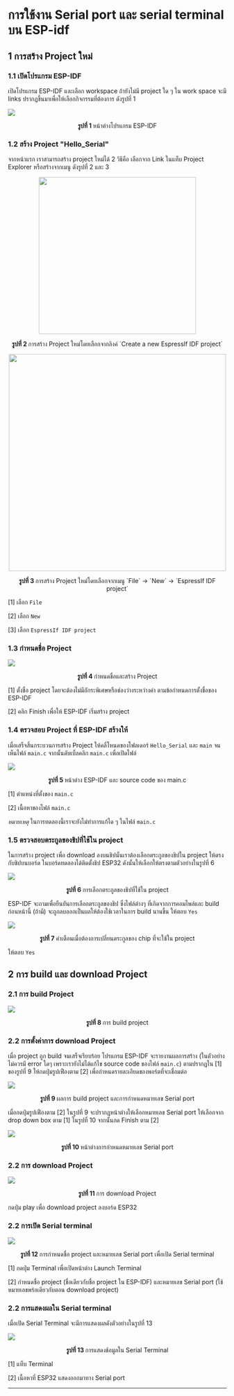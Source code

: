# การใข้งาน Serial port และ serial terminal บน ESP-idf
## 1 การสร้าง Project ใหม่

### 1.1 เปิดโปรแกรม ESP-IDF 

เปิดโปรแกรม ESP-IDF และเลือก workspace ถ้ายังไม่มี project ใด ๆ ใน work space จะมี links ปรากฏขึ้นมาเพื่อให้เลือกกิจกรรมที่ต้องการ ดังรูปที่ 1

![](./Pictures/Picture-01.png)

<p align= "center">
<B> รูปที่ 1 </B>  หน้าต่างโปรแกรม ESP-IDF
</p>

### 1.2 สร้าง Project "Hello_Serial"

จากหน้าแรก เราสามารถสร้าง project ใหม่ได้ 2 วิธีคือ เลือกจาก Link ในแท็บ Project Explorer หรือสร้างจากเมนู ดังรูปที่ 2 และ 3

<p align= "center" > <img src="./Pictures/Picture-02.png" width="362" > </p>

<p align= "center"> <B> รูปที่ 2 </B> การสร้าง Project ใหม่โดยเลือกจากลิงค์ `Create a new EspressIf IDF project` </p>


<p align= "center" > <img src="./Pictures/Picture-03.png" width="500" > </p>

<p align= "center">
<B> รูปที่ 3 </B>  การสร้าง Project ใหม่โดยเลือกจากเมนู `File`  -> `New`  -> `EspressIf IDF project`
</p>

[1] เลือก `File`

[2] เลือก `New`

[3] เลือก `EspressIf IDF project`

### 1.3 กำหนดชื่อ Project

![](./Pictures/Picture-04.png)

<p align= "center">
<B> รูปที่ 4 </B>  กำหนดชื่อและสร้าง Project 
</p>

[1] ตั้งชื่อ project โดยจะต้องไม่มีอักระพิเศษหรือช่องว่างระหว่างคำ ตามข้อกำหนดการตั้งชื่อของ ESP-IDF

[2] คลิก Finish เพื่อให้ ESP-IDF เริ่มสร้าง project


### 1.4 ตรวจสอบ  Project ที่ ESP-IDF สร้างให้
เมื่อเสร็จสิ้นกระบวนการสร้าง  Project ให้คลี่โหนดของโฟลเดอร์ `Hello_Serial` และ `main` จนเห็นไฟล์ `main.c` จากนั้นดับเบิ้ลคลิก `main.c` เพื่อเปิดไฟล์ 

![](./Pictures/Picture-05.png)

<p align= "center">
<B> รูปที่ 5 </B>  หน้าต่าง ESP-IDF และ source code ของ main.c 
</p>

[1] ตำแหน่งที่ตั้งของ  `main.c`

[2] เนื้อหาของไฟล์  `main.c`

_หมายเหตุ_ ในการทดลองนี้เราจะยังไม่ทำการแก้ได ๆ ในไฟล์ `main.c`


### 1.5 ตรวจสอบตระกูลของชิปที่ใช้ใน project

ในการสร้าง project เพื่อ download ลงบนชิปนั้นเราต้องเลือกตระกูลของชิปใน project ให้ตรงกับชิปบนบอร์ด ในบอร์ดทดลองได้ติดตั้งชิป ESP32 ดังนั้นให้เลือกให้ตรงตามตัวอย่างในรูปที่ 6 

![](./Pictures/Picture-06.png)

<p align= "center">
<B> รูปที่ 6 </B>  การเลือกตระกูลของชิปที่ใช้ใน project
</p>

ESP-IDF จะถามเพื่อยืนยันการเลือกตระกูลของชิป ซึ่งไฟล์ต่างๆ ที่เกิดจากการคอมไพล์และ build ก่อนหน้านี้ (ถ้ามี) จะถูกลบออกเป็นผลให้ต้องใช้เวลาในการ build นานขึ้น ให้ตอบ `Yes`

![](./Pictures/Picture-07.png)



<p align= "center">
<B> รูปที่ 7 </B>  คำเตือนเมื่อต้องการเปลี่ยนตระกูลของ chip ที่จะใช้ใน project
</p>

ให้ตอบ `Yes`

## 2 การ build และ download Project 

### 2.1 การ build Project


![](./Pictures/Picture-08.png)
<p align= "center">
<B> รูปที่ 8 </B> การ build project
</p>

### 2.2 การตั้งค่าการ download Project
เมื่อ project ถูก build จนเสร็จเรียบร้อย โปรแกรม ESP-IDF จะรายงานผลการสร้าง (ในตัวอย่างไม่ควรมี error ใดๆ เพราะเรายังไม่ได้แก้ไข source code ของไฟล์ `main.c`) ตามปรากฏใน [1] ของรูปที่ 9 ให้กดปุ่มรูปเฟืองตาม [2] เพื่อกำหนดรายละเอียดของพอร์ตที่จะเชื่อมต่อ

![](./Pictures/Picture-09.png)

<p align= "center">
<B> รูปที่ 9 </B>  ผลการ build  project และการกำหนดหมายเลข Serial port
</p>

เมื่อกดปุ่มรูปเฟืองตาม [2] ในรูปที่ 9 จะปรากฏหน้าต่างให้เลือกหมายเลข Serial port ให้เลือกจาก drop down box ตาม [1] ในรูปที่ 10 จากนั้นกด Finish  ตาม [2]

![](./Pictures/Picture-10.png)

<p align= "center">
<B> รูปที่ 10 </B>  หน้าต่างการกำหนดหมายเลข Serial port
</p>

### 2.2 การ download Project

![](./Pictures/Picture-11.png)

<p align= "center">
<B> รูปที่ 11 </B>  การ download Project
</p>

กดปุ่ม  play เพื่อ  download project ลงบอร์ด ESP32


### 2.2 การเปิด Serial terminal

![](./Pictures/Picture-12.png)

<p align= "center">
<B> รูปที่ 12 </B>  การกำหนดชื่อ project และหมายเลข Serial port เพื่อเปิด Serial terminal
</p>

[1] กดปุ่ม Terminal เพื่อเปิดหน้าต่าง Launch Terminal 

[2] กำหนดชื่อ project (ชื่อเดียวกับชื่อ project ใน ESP-IDF) และหมายเลข Serial port (ใช้หมายเลขพร์อเดียวกับตอน download project)


### 2.2 การแสดงผลใน Serial terminal

เมื่อเปิด Serial Terminal จะมีการแสดงผลดังตัวอย่างในรูปที่ 13

![](./Pictures/Picture-13.png)

<p align= "center">
<B> รูปที่ 13 </B>  การแสดงช้อมูลใน Serial Terminal
</p>

[1] แท็บ Terminal

[2] เนื้อหาที่ ESP32 แสดงออกมาทาง Serial port

--------
